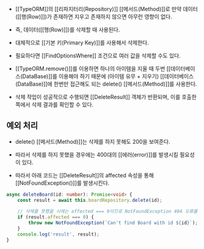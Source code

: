 - [[TypeORM]]의 [[리파지터리(Repository)]] [[메서드(Method)]]로 만약 데이터([[행(Row)]])가 존재하면 지우고 존재하지 않으면 아무런 영향이 없다.
- 즉, 데이터([[행(Row)]])를 삭제할 때 사용된다.

- 대체적으로 [[기본 키(Primary Key)]]를 사용해서 삭제한다.
- 필요하다면 [[FindOptionsWhere]] 조건으로 여러 값을 삭제할 수도 있다.

- [[TypeORM.remove()]]를 이용하면 하나의 아이템을 지울 때 두번 [[데이터베이스(DataBase)]]를 이용해야 하기 때문에 (아이템 유무 + 지우기) [[데이터베이스(DataBase)]]에 한번만 접근해도 되는 delete() [[메서드(Method)]]를 사용한다.

- 삭제 작업이 성공적으로 수행되면 [[DeleteResult]] 객체가 반환되며, 이를 호출한 쪽에서 삭제 결과를 확인할 수 있다.


## 예외 처리

- delete() [[메서드(Method)]]는 삭제를 하지 못해도 200을 보여준다.
- 따라서 삭제를 하지 못했을 경우에는 400대의 [[에러(error)]]를 발생시킬 필요성이 있다.

- 따라서 아래 코드는 [[DeleteResult]]의 affected 속성을 통해 [[NotFoundException()]]를 발생시킨다.

```ts
async deleteBoard(id: number): Promise<void> {  
    const result = await this.boardRepository.delete(id);  
	  
    // 삭제를 못했을 시에는 affected === 0이므로 NotFoundException 404 오류를 반환  
    if (result.affected === 0) {  
        throw new NotFoundException(`Can't find Board with id ${id}`);  
    }  
    console.log('result', result);  
}
```